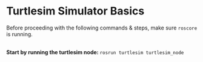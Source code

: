 # Turtlesim Simulator Basics
<p>Before proceeding with the following commands & steps, make sure <code>roscore</code> is running.</p>
<br>
<strong>Start by running the turtlesim node: </strong><code>rosrun turtlesim turtlesim_node</code>
<br>

